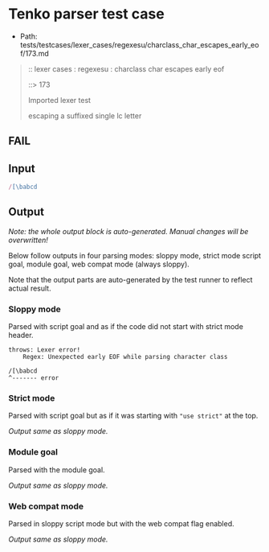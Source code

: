 # Tenko parser test case

- Path: tests/testcases/lexer_cases/regexesu/charclass_char_escapes_early_eof/173.md

> :: lexer cases : regexesu : charclass char escapes early eof
>
> ::> 173
>
> Imported lexer test
>
> escaping a suffixed single lc letter

## FAIL

## Input

`````js
/[\babcd
`````

## Output

_Note: the whole output block is auto-generated. Manual changes will be overwritten!_

Below follow outputs in four parsing modes: sloppy mode, strict mode script goal, module goal, web compat mode (always sloppy).

Note that the output parts are auto-generated by the test runner to reflect actual result.

### Sloppy mode

Parsed with script goal and as if the code did not start with strict mode header.

`````
throws: Lexer error!
    Regex: Unexpected early EOF while parsing character class

/[\babcd
^------- error
`````

### Strict mode

Parsed with script goal but as if it was starting with `"use strict"` at the top.

_Output same as sloppy mode._

### Module goal

Parsed with the module goal.

_Output same as sloppy mode._

### Web compat mode

Parsed in sloppy script mode but with the web compat flag enabled.

_Output same as sloppy mode._
